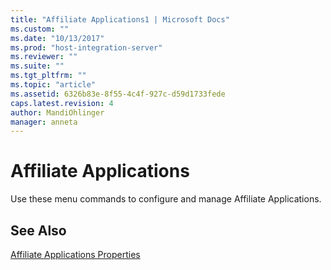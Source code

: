 ```yaml
---
title: "Affiliate Applications1 | Microsoft Docs"
ms.custom: ""
ms.date: "10/13/2017"
ms.prod: "host-integration-server"
ms.reviewer: ""
ms.suite: ""
ms.tgt_pltfrm: ""
ms.topic: "article"
ms.assetid: 6326b83e-8f55-4c4f-927c-d59d1733fede
caps.latest.revision: 4
author: MandiOhlinger
manager: anneta
---
```

# Affiliate Applications
Use these menu commands to configure and manage Affiliate Applications.  
  
## See Also  
 [Affiliate Applications Properties](../core/affiliate-applications-properties.md)